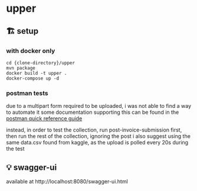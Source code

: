 # upper
## 🏗️ setup
### with docker only
```
cd {clone-directory}/upper
mvn package
docker build -t upper .
docker-compose up -d
```
### postman tests
due to a multipart form required to be uploaded, i was not able to find a way to automate it
some documentation supporting this can be found in the [postman quick reference guide](https://postman-quick-reference-guide.readthedocs.io/en/latest/cheatsheet.html?highlight=multipart#pm-sendrequest)

instead, in order to test the collection, run post-invoice-submission first, then run the rest of the collection, ignoring the post
i also suggest using the same data.csv found from kaggle, as the upload is polled every 20s during the test

## 💡 swagger-ui
available at http://localhost:8080/swagger-ui.html
